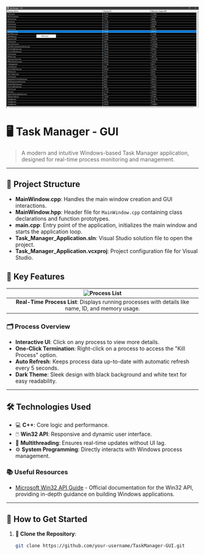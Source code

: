 ![Task Manager - GUI](image/image.png)

# 🖥️ Task Manager - GUI

> A modern and intuitive Windows-based Task Manager application, designed for real-time process monitoring and management.

---
## 📂 Project Structure
- **MainWindow.cpp**: Handles the main window creation and GUI interactions.
- **MainWindow.hpp**: Header file for `MainWindow.cpp` containing class declarations and function prototypes.
- **main.cpp**: Entry point of the application, initializes the main window and starts the application loop.
- **Task_Manager_Application.sln**: Visual Studio solution file to open the project.
- **Task_Manager_Application.vcxproj**: Project configuration file for Visual Studio.

## 🚀 Key Features
| ![Process List](assets/Process_list.png) |
|:----------------------------------------:|
| **Real-Time Process List**: Displays running processes with details like name, ID, and memory usage. |

### 🗂️ Process Overview
- **Interactive UI**: Click on any process to view more details.
- **One-Click Termination**: Right-click on a process to access the "Kill Process" option.
- **Auto Refresh**: Keeps process data up-to-date with automatic refresh every 5 seconds.
- **Dark Theme**: Sleek design with black background and white text for easy readability.

---

## 🛠️ Technologies Used
- 💻 **C++**: Core logic and performance.
- 🖱️ **Win32 API**: Responsive and dynamic user interface.
- 🔄 **Multithreading**: Ensures real-time updates without UI lag.
- ⚙️ **System Programming**: Directly interacts with Windows process management.

### 📚 Useful Resources
- [Microsoft Win32 API Guide](https://learn.microsoft.com/en-us/windows/win32/) - Official documentation for the Win32 API, providing in-depth guidance on building Windows applications.

---

## 🎯 How to Get Started
1. **🔗 Clone the Repository**:
   ```bash
   git clone https://github.com/your-username/TaskManager-GUI.git

